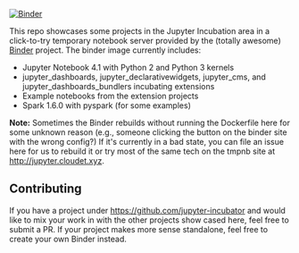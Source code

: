 [![Binder](http://mybinder.org/badge.svg)](http://mybinder.org/repo/jupyter-incubator/showcase)

This repo showcases some projects in the Jupyter Incubation area in a click-to-try temporary notebook server provided by the (totally awesome) [Binder](http://mybinder.org) project. The binder image currently includes:

* Jupyter Notebook 4.1 with Python 2 and Python 3 kernels
* jupyter_dashboards, jupyter_declarativewidgets, jupyter_cms, and jupyter_dashboards_bundlers incubating extensions
* Example notebooks from the extension projects
* Spark 1.6.0 with pyspark (for some examples)

**Note:** Sometimes the Binder rebuilds without running the Dockerfile here for some unknown reason (e.g., someone clicking the button on the binder site with the wrong config?) If it's currently in a bad state, you can file an issue here for us to rebuild it or try most of the same tech on the tmpnb site at http://jupyter.cloudet.xyz.

## Contributing

If you have a project under https://github.com/jupyter-incubator and would like to mix your work in with the other projects show cased here, feel free to submit a PR. If your project makes more sense standalone, feel free to create your own Binder instead.
